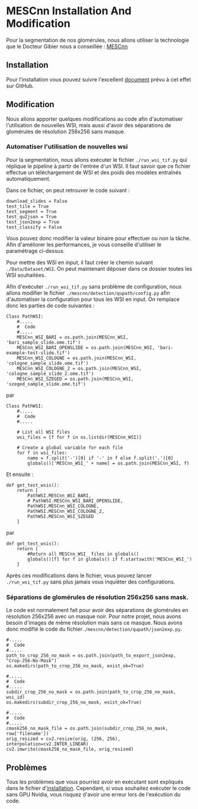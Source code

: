 # MESCnn Installation And Modification

Pour la segmentation de nos glomérules, nous allons utiliser la technologie que le Docteur Gibier nous a conseillée : [MESCnn](https://github.com/Nicolik/MESCnn)

## Installation 

Pour l'installation vous pouvez suivre l'excellent [document](https://github.com/Nicolik/MESCnn/blob/main/INSTALL.md) prévu à cet effet sur GitHub.

## Modification 

Nous allons apporter quelques modifications au code afin d'automatiser l'utilisation de nouvelles WSI, mais aussi d'avoir des séparations de glomérules de résolution 256x256 sans masque.

### Automatiser l'utilisation de nouvelles wsi

Pour la segmentation, nous allons exécuter le fichier `./run_wsi_tif.py` qui réplique le pipeline à partir de l'entrée d'un WSI.
Il faut savoir que ce fichier effectue un téléchargement de WSI et des poids des modèles entraînés automatiquement.

Dans ce fichier, on peut retrouver le code suivant :
```
download_slides = False
test_tile = True
test_segment = True
test_qu2json = True
test_json2exp = True
test_classify = False
```
Vous pouvez donc modifier la valeur binaire pour effectuer ou non la tâche. Afin d'améliorer les performances, je vous conseille d'utiliser le paramétrage ci-dessus.

Pour mettre des WSI en input, il faut créer le chemin suivant `./Data/Dataset/WSI`. On peut maintenant déposer dans ce dossier toutes les WSI souhaitées.

Afin d'exécuter `./run_wsi_tif.py` sans problème de configuration, nous allons modifier le fichier `./mescnn/detection/qupath/config.py` afin d'automatiser la configuration pour tous les WSI en input.
On remplace donc les parties de code suivantes :

``` 
Class PathWSI:
    #.....
    #  Code
    #.....
    MESCnn_WSI_BARI = os.path.join(MESCnn_WSI, 'bari_sample_slide.ome.tif')
    MESCnn_WSI_BARI_OPENSLIDE = os.path.join(MESCnn_WSI, 'bari-example-test-slide.tif')
    MESCnn_WSI_COLOGNE = os.path.join(MESCnn_WSI, 'cologne_sample_slide.ome.tif')
    MESCnn_WSI_COLOGNE_2 = os.path.join(MESCnn_WSI, 'cologne_sample_slide_2.ome.tif')
    MESCnn_WSI_SZEGED = os.path.join(MESCnn_WSI, 'szeged_sample_slide.ome.tif')
```
par 
```
Class PathWSI:
    #.....
    #  Code
    #.....

    # List all WSI files
    wsi_files = [f for f in os.listdir(MESCnn_WSI)]
    
    # Create a global variable for each file    
    for f in wsi_files:
        name = f.split('-')[0] if '-' in f else f.split('.')[0]
        globals()['MESCnn_WSI_' + name] = os.path.join(MESCnn_WSI, f)

```
Et ensuite :

```
def get_test_wsis():
    return [
        PathWSI.MESCnn_WSI_BARI,
        # PathWSI.MESCnn_WSI_BARI_OPENSLIDE,
        PathWSI.MESCnn_WSI_COLOGNE,
        PathWSI.MESCnn_WSI_COLOGNE_2,
        PathWSI.MESCnn_WSI_SZEGED
    ]
```
par 
```
def get_test_wsis():
    return [
        #Return all MESCnn_WSI_ files in globals()
        globals()[f] for f in globals() if f.startswith('MESCnn_WSI_')
    ]
```

Après ces modifications dans le fichier, vous pouvez lancer `./run_wsi_tif.py` sans plus jamais vous inquiéter des configurations.

### Séparations de glomérules de résolution 256x256 sans mask.

Le code est normalement fait pour avoir des séparations de glomérules en résolution 256x256 avec un masque noir. Pour notre projet, nous avons besoin d'images de même résolution mais sans ce masque. Nous avons donc modifié le code du fichier`./mescnn/detection/qupath/json2exp.py`.

```
#.....
#  Code
#.....
path_to_crop_256_no_mask = os.path.join(path_to_export_json2exp, "Crop-256-No-Mask")
os.makedirs(path_to_crop_256_no_mask, exist_ok=True)

#.....
#  Code
#.....
subdir_crop_256_no_mask = os.path.join(path_to_crop_256_no_mask, wsi_id)
os.makedirs(subdir_crop_256_no_mask, exist_ok=True)

#.....
#  Code
#.....
cmask256_no_mask_file = os.path.join(subdir_crop_256_no_mask, row['filename'])
orig_resized = cv2.resize(orig, (256, 256), interpolation=cv2.INTER_LINEAR)
cv2.imwrite(cmask256_no_mask_file, orig_resized)
```

## Problèmes

Tous les problèmes que vous pourriez avoir en exécutant sont expliqués dans le fichier d'[installation](https://github.com/Nicolik/MESCnn/blob/main/INSTALL.md). Cependant, si vous souhaitez exécuter le code sans GPU Nvidia, vous risquez d'avoir une erreur lors de l'exécution du code.
